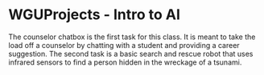 # WGUProjects - Intro to AI
The counselor chatbox is the first task for this class. It is meant to take the load off a counselor by chatting with a student and providing a career suggestion.
The second task is a basic search and rescue robot that uses infrared sensors to find a person hidden in the wreckage of a tsunami.

